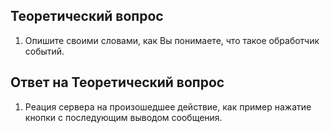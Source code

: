 ## Теоретический вопрос

1. Опишите своими словами, как Вы понимаете, что такое обработчик событий.

## Ответ на Теоретический вопрос

1. Реация сервера на произошедшее действие, как пример нажатие кнопки с последующим выводом сообщения.
